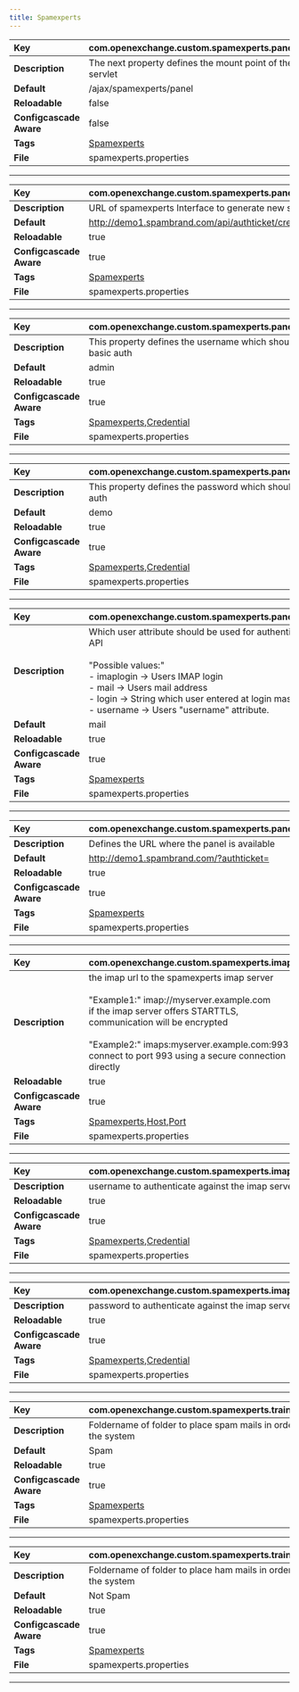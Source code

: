 ```yaml
---
title: Spamexperts
---
```


| __Key__ | com.openexchange.custom.spamexperts.panel_servlet |
|:----------------|:--------|
| __Description__ | The next property defines the mount point of the panel servlet<br> |
| __Default__ | /ajax/spamexperts/panel |
| __Reloadable__ | false |
| __Configcascade Aware__ | false |
| __Tags__ | <a href="https://documentation.open-xchange.com/latest/middleware/configuration/tags/Spamexperts.html">Spamexperts</a> |
| __File__ | spamexperts.properties |

---
| __Key__ | com.openexchange.custom.spamexperts.panel.api_interface_url |
|:----------------|:--------|
| __Description__ | URL of spamexperts Interface to generate new sessions<br> |
| __Default__ | http://demo1.spambrand.com/api/authticket/create/username/ |
| __Reloadable__ | true |
| __Configcascade Aware__ | true |
| __Tags__ | <a href="https://documentation.open-xchange.com/latest/middleware/configuration/tags/Spamexperts.html">Spamexperts</a> |
| __File__ | spamexperts.properties |

---
| __Key__ | com.openexchange.custom.spamexperts.panel.admin_user |
|:----------------|:--------|
| __Description__ | This property defines the username which should be used as basic auth<br> |
| __Default__ | admin |
| __Reloadable__ | true |
| __Configcascade Aware__ | true |
| __Tags__ | <a href="https://documentation.open-xchange.com/latest/middleware/configuration/tags/Spamexperts.html">Spamexperts</a>,<a href="https://documentation.open-xchange.com/latest/middleware/configuration/tags/Credential.html">Credential</a> |
| __File__ | spamexperts.properties |

---
| __Key__ | com.openexchange.custom.spamexperts.panel.admin_password |
|:----------------|:--------|
| __Description__ | This property defines the password which should be used as basic auth<br> |
| __Default__ | demo |
| __Reloadable__ | true |
| __Configcascade Aware__ | true |
| __Tags__ | <a href="https://documentation.open-xchange.com/latest/middleware/configuration/tags/Spamexperts.html">Spamexperts</a>,<a href="https://documentation.open-xchange.com/latest/middleware/configuration/tags/Credential.html">Credential</a> |
| __File__ | spamexperts.properties |

---
| __Key__ | com.openexchange.custom.spamexperts.panel.api_auth_attribute |
|:----------------|:--------|
| __Description__ | Which user attribute should be used for authentication against panel API<br><br>"Possible values:"<br>- imaplogin -> Users IMAP login<br>- mail -> Users mail address<br>- login -> String which user entered at login mask<br>- username -> Users "username" attribute.<br> |
| __Default__ | mail |
| __Reloadable__ | true |
| __Configcascade Aware__ | true |
| __Tags__ | <a href="https://documentation.open-xchange.com/latest/middleware/configuration/tags/Spamexperts.html">Spamexperts</a> |
| __File__ | spamexperts.properties |

---
| __Key__ | com.openexchange.custom.spamexperts.panel.web_ui_url |
|:----------------|:--------|
| __Description__ | Defines the URL where the panel is available<br> |
| __Default__ | http://demo1.spambrand.com/?authticket= |
| __Reloadable__ | true |
| __Configcascade Aware__ | true |
| __Tags__ | <a href="https://documentation.open-xchange.com/latest/middleware/configuration/tags/Spamexperts.html">Spamexperts</a> |
| __File__ | spamexperts.properties |

---
| __Key__ | com.openexchange.custom.spamexperts.imapurl |
|:----------------|:--------|
| __Description__ | the imap url to the spamexperts imap server<br><br>"Example1:" imap://myserver.example.com<br>if the imap server offers STARTTLS, communication will be encrypted<br><br>"Example2:" imaps:myserver.example.com:993<br>connect to port 993 using a secure connection directly<br> |
| __Reloadable__ | true |
| __Configcascade Aware__ | true |
| __Tags__ | <a href="https://documentation.open-xchange.com/latest/middleware/configuration/tags/Spamexperts.html">Spamexperts</a>,<a href="https://documentation.open-xchange.com/latest/middleware/configuration/tags/Host.html">Host</a>,<a href="https://documentation.open-xchange.com/latest/middleware/configuration/tags/Port.html">Port</a> |
| __File__ | spamexperts.properties |

---
| __Key__ | com.openexchange.custom.spamexperts.imapuser |
|:----------------|:--------|
| __Description__ | username to authenticate against the imap server<br> |
| __Reloadable__ | true |
| __Configcascade Aware__ | true |
| __Tags__ | <a href="https://documentation.open-xchange.com/latest/middleware/configuration/tags/Spamexperts.html">Spamexperts</a>,<a href="https://documentation.open-xchange.com/latest/middleware/configuration/tags/Credential.html">Credential</a> |
| __File__ | spamexperts.properties |

---
| __Key__ | com.openexchange.custom.spamexperts.imappassword |
|:----------------|:--------|
| __Description__ | password to authenticate against the imap server<br> |
| __Reloadable__ | true |
| __Configcascade Aware__ | true |
| __Tags__ | <a href="https://documentation.open-xchange.com/latest/middleware/configuration/tags/Spamexperts.html">Spamexperts</a>,<a href="https://documentation.open-xchange.com/latest/middleware/configuration/tags/Credential.html">Credential</a> |
| __File__ | spamexperts.properties |

---
| __Key__ | com.openexchange.custom.spamexperts.trainspamfolder |
|:----------------|:--------|
| __Description__ | Foldername of folder to place spam mails in order to train the system<br> |
| __Default__ | Spam |
| __Reloadable__ | true |
| __Configcascade Aware__ | true |
| __Tags__ | <a href="https://documentation.open-xchange.com/latest/middleware/configuration/tags/Spamexperts.html">Spamexperts</a> |
| __File__ | spamexperts.properties |

---
| __Key__ | com.openexchange.custom.spamexperts.trainhamfolder |
|:----------------|:--------|
| __Description__ | Foldername of folder to place ham mails in order to train the system<br> |
| __Default__ | Not Spam |
| __Reloadable__ | true |
| __Configcascade Aware__ | true |
| __Tags__ | <a href="https://documentation.open-xchange.com/latest/middleware/configuration/tags/Spamexperts.html">Spamexperts</a> |
| __File__ | spamexperts.properties |

---
